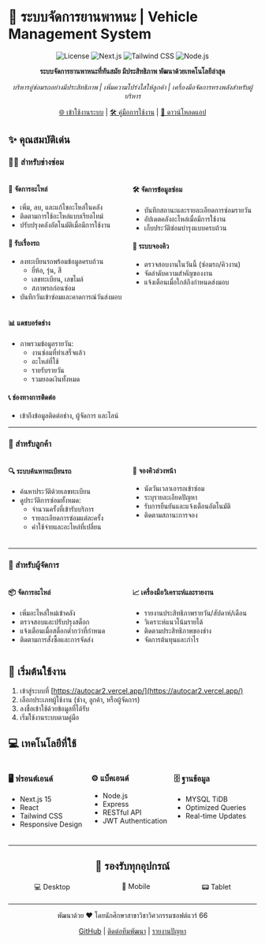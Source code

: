 # 🚗 ระบบจัดการยานพาหนะ | Vehicle Management System

<div align="center">

![License](https://img.shields.io/badge/license-MIT-blue.svg)
![Next.js](https://img.shields.io/badge/Next.js-15-000000?style=flat-square&logo=next.js)
![Tailwind CSS](https://img.shields.io/badge/Tailwind-3.4-38B2AC?style=flat-square&logo=tailwind-css)
![Node.js](https://img.shields.io/badge/Node.js-20.x-339933?style=flat-square&logo=node.js)

**ระบบจัดการยานพาหนะที่ทันสมัย มีประสิทธิภาพ พัฒนาด้วยเทคโนโลยีล่าสุด**

*บริหารอู่ซ่อมรถอย่างมีประสิทธิภาพ | เพิ่มความโปร่งใสให้ลูกค้า | เครื่องมือจัดการทรงพลังสำหรับผู้บริหาร*

[🌐 เข้าใช้งานระบบ](https://autocar2.vercel.app/) | [🛠️ คู่มือการใช้งาน](#) | [📱 ดาวน์โหลดแอป](#)

</div>

## ✨ คุณสมบัติเด่น

### 👨‍🔧 สำหรับช่างซ่อม

<div style="display: flex; justify-content: space-between; margin-bottom: 20px;">
<div style="flex: 1;">

#### 🔧 จัดการอะไหล่
- เพิ่ม, ลบ, และแก้ไขอะไหล่ในคลัง
- ติดตามการใช้อะไหล่แบบเรียลไทม์
- ปรับปรุงคลังอัตโนมัติเมื่อมีการใช้งาน

#### 📝 รับเรื่องรถ
- ลงทะเบียนรถพร้อมข้อมูลครบถ้วน
  - ยี่ห้อ, รุ่น, สี
  - เลขทะเบียน, เลขไมล์
  - สภาพรถก่อนซ่อม
- บันทึกวันเข้าซ่อมและคาดการณ์วันส่งมอบ

</div>
<div style="flex: 1;">

#### 🛠️ จัดการข้อมูลซ่อม
- บันทึกสถานะและรายละเอียดการซ่อมรายวัน
- อัปเดตคลังอะไหล่เมื่อมีการใช้งาน
- เก็บประวัติซ่อมบำรุงแบบครบถ้วน

#### 📅 ระบบจองคิว
- ตรวจสอบงานในวันนี้ (ซ่อมรถ/คิวงาน)
- จัดลำดับความสำคัญของงาน
- แจ้งเตือนเมื่อใกล้ถึงกำหนดส่งมอบ

</div>
</div>

#### 📊 แดชบอร์ดช่าง
- ภาพรวมข้อมูลรายวัน:
  - งานซ่อมที่ทำเสร็จแล้ว
  - อะไหล่ที่ใช้
  - รายรับรายวัน
  - รวมยอดเงินทั้งหมด

#### 📞 ช่องทางการติดต่อ
- เข้าถึงข้อมูลติดต่อช่าง, ผู้จัดการ และไลน์

---

### 👥 สำหรับลูกค้า

<div style="display: flex; justify-content: space-between; margin-bottom: 20px;">
<div style="flex: 1;">

#### 🔍 ระบบค้นหาทะเบียนรถ
- ค้นหาประวัติด้วยเลขทะเบียน
- ดูประวัติการซ่อมทั้งหมด:
  - จำนวนครั้งที่เข้ารับบริการ
  - รายละเอียดการซ่อมแต่ละครั้ง
  - ค่าใช้จ่ายและอะไหล่ที่เปลี่ยน

</div>
<div style="flex: 1;">

#### 📆 จองคิวล่วงหน้า
- นัดวันเวลาเอารถเข้าซ่อม
- ระบุรายละเอียดปัญหา
- รับการยืนยันและแจ้งเตือนอัตโนมัติ
- ติดตามสถานะการจอง

</div>
</div>

---

### 👔 สำหรับผู้จัดการ

<div style="display: flex; justify-content: space-between; margin-bottom: 20px;">
<div style="flex: 1;">

#### 📦 จัดการอะไหล่
- เพิ่มอะไหล่ใหม่เข้าคลัง
- ตรวจสอบและปรับปรุงสต็อก
- แจ้งเตือนเมื่อสต็อกต่ำกว่าที่กำหนด
- ติดตามการสั่งซื้อและการจัดส่ง

</div>
<div style="flex: 1;">

#### 📈 เครื่องมือวิเคราะห์และรายงาน
- รายงานประสิทธิภาพรายวัน/สัปดาห์/เดือน
- วิเคราะห์แนวโน้มรายได้
- ติดตามประสิทธิภาพของช่าง
- จัดการต้นทุนและกำไร

</div>
</div>

## 🚀 เริ่มต้นใช้งาน

1. เข้าสู่ระบบที่ [https://autocar2.vercel.app/](https://autocar2.vercel.app/)
2. เลือกประเภทผู้ใช้งาน (ช่าง, ลูกค้า, หรือผู้จัดการ)
3. ลงชื่อเข้าใช้ด้วยข้อมูลที่ได้รับ
4. เริ่มใช้งานระบบตามคู่มือ

## 💻 เทคโนโลยีที่ใช้

<div style="display: flex; justify-content: space-between; margin-bottom: 20px;">
<div style="flex: 1;">

### 🖥️ ฟรอนต์เอนด์
- Next.js 15
- React
- Tailwind CSS
- Responsive Design

</div>
<div style="flex: 1;">

### ⚙️ แบ็คเอนด์
- Node.js
- Express
- RESTful API
- JWT Authentication

</div>
<div style="flex: 1;">

### 🗄️ ฐานข้อมูล
- MYSQL TiDB
- Optimized Queries
- Real-time Updates

</div>
</div>

---

<div align="center">

## 📱 รองรับทุกอุปกรณ์

<div style="display: flex; justify-content: space-around; margin: 20px 0;">
<div>💻 Desktop</div>
<div>📱 Mobile</div>
<div>📟 Tablet</div>
</div>

---

พัฒนาด้วย ❤️ โดยนักศึกษาสาขาวิชาวิศวกรรมซอฟต์แวร์ 66

[GitHub](#) | [ติดต่อทีมพัฒนา](#) | [รายงานปัญหา](#)

</div>
